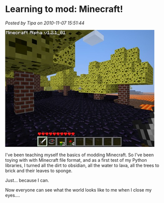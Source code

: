 # Learning to mod: Minecraft!

*Posted by Tipa on 2010-11-07 15:51:44*

[![](../uploads/2010/11/javaw-2010-11-07-15-46-02-31-480x376.jpg "Minecraft in your lucid dreams")](../uploads/2010/11/javaw-2010-11-07-15-46-02-31.jpg)

I've been teaching myself the basics of modding Minecraft. So I've been toying with with Minecraft file format, and as a first test of my Python libraries, I turned all the dirt to obsidian, all the water to lava, all the trees to brick and their leaves to sponge.

Just... because I can.

Now everyone can see what the world looks like to me when I close my eyes....

